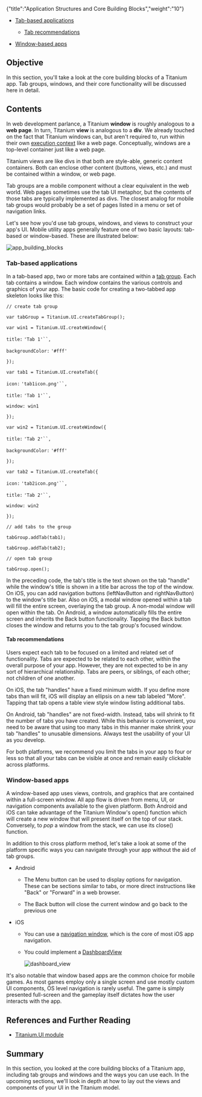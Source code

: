 {"title":"Application Structures and Core Building Blocks","weight":"10"} 

*   [Tab-based applications](#Tab-basedapplications)
    
    *   [Tab recommendations](#Tabrecommendations)
        
*   [Window-based apps](#Window-basedapps)
    

## Objective

In this section, you'll take a look at the core building blocks of a Titanium app. Tab groups, windows, and their core functionality will be discussed here in detail.

## Contents

In web development parlance, a Titanium **window** is roughly analogous to a **web page**. In turn, Titanium **view** is analogous to a **div**. We already touched on the fact that Titanium windows can, but aren't required to, run within their own [execution context](/docs/appc/Titanium_SDK/Titanium_SDK_How-tos/Cross-Platform_Mobile_Development_In_Titanium/Coding_Strategies/#Executioncontexts) like a web page. Conceptually, windows are a top-level container just like a web page.

Titanium views are like divs in that both are style-able, generic content containers. Both can enclose other content (buttons, views, etc.) and must be contained within a window, or web page.

Tab groups are a mobile component without a clear equivalent in the web world. Web pages sometimes use the tab UI metaphor, but the contents of those tabs are typically implemented as divs. The closest analog for mobile tab groups would probably be a set of pages listed in a menu or set of navigation links.

Let's see how you'd use tab groups, windows, and views to construct your app's UI. Mobile utility apps generally feature one of two basic layouts: tab-based or window-based. These are illustrated below:

![app_building_blocks](/Images/appc/download/attachments/29004894/app_building_blocks.png)

### Tab-based applications

In a tab-based app, two or more tabs are contained within a [tab group](#!/api/Titanium.UI.TabGroup). Each tab contains a window. Each window contains the various controls and graphics of your app. The basic code for creating a two-tabbed app skeleton looks like this:

`// create tab group`

`var tabGroup = Titanium.UI.createTabGroup();`

`var win1 = Titanium.UI.createWindow({`

`title:` `'Tab 1'``,`

`backgroundColor:` `'#fff'`

`});`

`var tab1 = Titanium.UI.createTab({`

`icon:` `'tab1icon.png'``,`

`title:` `'Tab 1'``,`

`window: win1`

`});`

`var win2 = Titanium.UI.createWindow({`

`title:` `'Tab 2'``,`

`backgroundColor:` `'#fff'`

`});`

`var tab2 = Titanium.UI.createTab({`

`icon:` `'tab2icon.png'``,`

`title:` `'Tab 2'``,`

`window: win2`

`});`

`// add tabs to the group`

`tabGroup.addTab(tab1);`

`tabGroup.addTab(tab2);`

`// open tab group`

`tabGroup.open();`

In the preceding code, the tab's title is the text shown on the tab "handle" while the window's title is shown in a title bar across the top of the window. On iOS, you can add navigation buttons (leftNavButton and rightNavButton) to the window's title bar. Also on iOS, a modal window opened within a tab will fill the entire screen, overlaying the tab group. A non-modal window will open within the tab. On Android, a window automatically fills the entire screen and inherits the Back button functionality. Tapping the Back button closes the window and returns you to the tab group's focused window.

#### Tab recommendations

Users expect each tab to be focused on a limited and related set of functionality. Tabs are expected to be related to each other, within the overall purpose of your app. However, they are not expected to be in any sort of hierarchical relationship. Tabs are peers, or siblings, of each other; not children of one another.

On iOS, the tab "handles" have a fixed minimum width. If you define more tabs than will fit, iOS will display an ellipsis on a new tab labeled "More". Tapping that tab opens a table view style window listing additional tabs.

On Android, tab "handles" are not fixed-width. Instead, tabs will shrink to fit the number of tabs you have created. While this behavior is convenient, you need to be aware that using too many tabs in this manner make shrink your tab "handles" to unusable dimensions. Always test the usability of your UI as you develop.

For both platforms, we recommend you limit the tabs in your app to four or less so that all your tabs can be visible at once and remain easily clickable across platforms.

### Window-based apps

A window-based app uses views, controls, and graphics that are contained within a full-screen window. All app flow is driven from menu, UI, or navigation components available to the given platform. Both Android and iOS can take advantage of the Titanium Window's open() function which will create a new window that will present itself on the top of our stack. Conversely, to _pop_ a window from the stack, we can use its close() function.

In addition to this cross platform method, let's take a look at some of the platform specific ways you can navigate through your app without the aid of tab groups.

*   Android
    
    *   The Menu button can be used to display options for navigation. These can be sections similar to tabs, or more direct instructions like "Back" or "Forward" in a web browser.
        
    *   The Back button will close the current window and go back to the previous one
        
*   iOS
    
    *   You can use a [navigation window](#!/api/Titanium.UI.iOS.NavigationWindow), which is the core of most iOS app navigation.
        
    *   You could implement a [DashboardView](#!/api/Titanium.UI.DashboardView)
        
        ![dashboard_view](/Images/appc/download/attachments/29004894/dashboard_view.png)

It's also notable that window based apps are the common choice for mobile games. As most games employ only a single screen and use mostly custom UI components, OS level navigation is rarely useful. The game is simply presented full-screen and the gameplay itself dictates how the user interacts with the app.

## References and Further Reading

*   [Titanium.UI module](#!/api/Titanium.UI)
    

## Summary

In this section, you looked at the core building blocks of a Titanium app, including tab groups and windows and the ways you can use each. In the upcoming sections, we'll look in depth at how to lay out the views and components of your UI in the Titanium model.